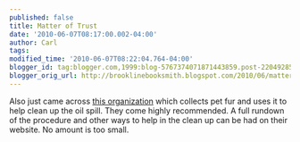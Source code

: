 ```yaml
---
published: false
title: Matter of Trust
date: '2010-06-07T08:17:00.002-04:00'
author: Carl
tags: 
modified_time: '2010-06-07T08:22:04.764-04:00'
blogger_id: tag:blogger.com,1999:blog-5767374071871443859.post-2204928594593751990
blogger_orig_url: http://brooklinebooksmith.blogspot.com/2010/06/matter-of-trust.html
---
```


Also just came across <a href="http://www.matteroftrust.org/programs/hairmatsinfo.html">this organization</a> which collects pet fur and uses it to help clean up the oil spill. They come highly recommended. A full rundown of the procedure and other ways to help in the clean up can be had on their website. No amount is too small.